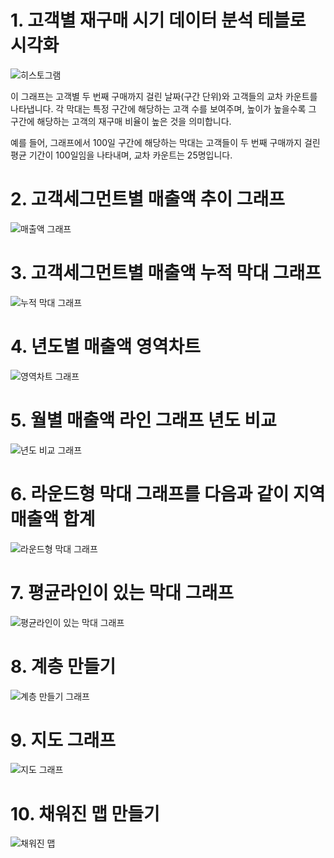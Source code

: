 # 1. 고객별 재구매 시기 데이터 분석 테블로 시각화

![히스토그램](히스토그램.png)


이 그래프는 고객별 두 번째 구매까지 걸린 날짜(구간 단위)와 고객들의 교차 카운트를 나타냅니다. 각 막대는 특정 구간에 해당하는 고객 수를 보여주며, 높이가 높을수록 그 구간에 해당하는 고객의 재구매 비율이 높은 것을 의미합니다. 

예를 들어, 그래프에서 100일 구간에 해당하는 막대는 고객들이 두 번째 구매까지 걸린 평균 기간이 100일임을 나타내며, 교차 카운트는 25명입니다.


# 2. 고객세그먼트별 매출액 추이 그래프

![매출액 그래프](그래프.png)


# 3. 고객세그먼트별 매출액 누적 막대 그래프

![누적 막대 그래프](막대그래프.png)


# 4. 년도별 매출액 영역차트 

![영역차트 그래프](영역차트.png)


# 5. 월별 매출액 라인 그래프 년도 비교

![년도 비교 그래프](연도비교.png)


# 6. 라운드형 막대 그래프를 다음과 같이 지역 매출액 합계

![라운드형 막대 그래프](물방울.png)



# 7. 평균라인이 있는 막대 그래프

![평균라인이 있는 막대 그래프](평균기준차트.png)


# 8. 계층 만들기 

![계층 만들기 그래프](계층만들기.png)


# 9. 지도 그래프 

![지도 그래프](지도그래프.png)


# 10. 채워진 맵 만들기  

![채워진 맵](지도.png)
